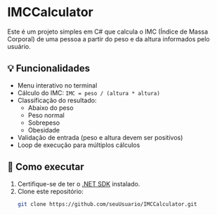 # IMCCalculator

Este é um projeto simples em C# que calcula o IMC (Índice de Massa Corporal) de uma pessoa a partir do peso e da altura informados pelo usuário.

## 💡 Funcionalidades

- Menu interativo no terminal
- Cálculo do IMC: `IMC = peso / (altura * altura)`
- Classificação do resultado:
  - Abaixo do peso
  - Peso normal
  - Sobrepeso
  - Obesidade
- Validação de entrada (peso e altura devem ser positivos)
- Loop de execução para múltiplos cálculos

## 🚀 Como executar

1. Certifique-se de ter o [.NET SDK](https://dotnet.microsoft.com/en-us/download) instalado.
2. Clone este repositório:
   ```bash
   git clone https://github.com/seuUsuario/IMCCalculator.git
   ```

